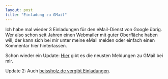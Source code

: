 ```yaml
---
layout: post
title: "Einladung zu GMail"
---
```

Ich habe mal wieder 3 Einladungen für den eMail-Dienst von Google übrig. Wer also schon seit Jahren einen Webmailer mit guter Oberfläche haben will, der kann sich bei mir unter meine eMail melden oder einfach einen Kommentar hier hinterlassen.

Schon wieder ein Update: [Hier][0] gibt es die neusten Meldungen zu GMail bei mir.

Update 2: Auch [beissholz.de vergibt Einladungen][1].

[0]: #
[1]: http://beissholz.de/pivot/artikel-606.html